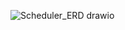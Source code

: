 ![Scheduler_ERD drawio](https://github.com/user-attachments/assets/976d2e6c-86ab-4123-828b-5223538247d8)

